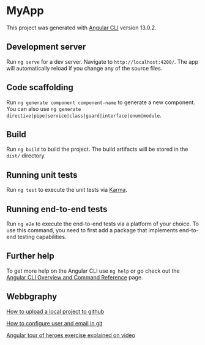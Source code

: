 # MyApp

This project was generated with [Angular CLI](https://github.com/angular/angular-cli) version 13.0.2.

## Development server

Run `ng serve` for a dev server. Navigate to `http://localhost:4200/`. The app will automatically reload if you change any of the source files.

## Code scaffolding

Run `ng generate component component-name` to generate a new component. You can also use `ng generate directive|pipe|service|class|guard|interface|enum|module`.

## Build

Run `ng build` to build the project. The build artifacts will be stored in the `dist/` directory.

## Running unit tests

Run `ng test` to execute the unit tests via [Karma](https://karma-runner.github.io).

## Running end-to-end tests

Run `ng e2e` to execute the end-to-end tests via a platform of your choice. To use this command, you need to first add a package that implements end-to-end testing capabilities.

## Further help

To get more help on the Angular CLI use `ng help` or go check out the [Angular CLI Overview and Command Reference](https://angular.io/cli) page.

## Webbgraphy

[How to upload a local project to github](https://javadesde0.com/deploy-subida-de-una-aplicacion-de-angular-a-github-pages-de-forma-totalmente-gratuita/)

[How to configure user and email in git](https://git-scm.com/book/es/v2/Inicio---Sobre-el-Control-de-Versiones-Configurando-Git-por-primera-vez)

[Angular tour of heroes exercise explained on video](https://www.youtube.com/watch?v=Zca69OB2b0U&ab_channel=developer.school)
